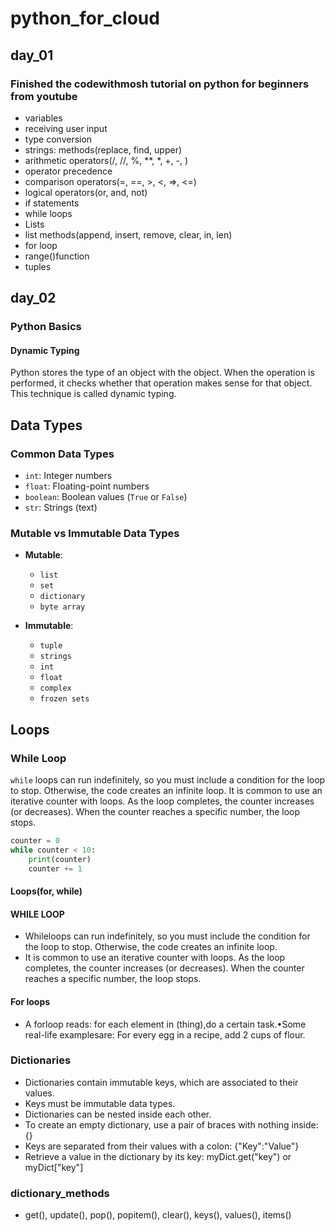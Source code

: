 # python_for_cloud

## day_01

### Finished the codewithmosh tutorial on python for beginners from youtube

* variables
* receiving user input
* type conversion
* strings: methods(replace, find, upper)
* arithmetic operators(/, //, %, **, *, +, -, )
* operator precedence
* comparison operators(=, ==, >, <, =>, <=)
* logical operators(or, and, not)
* if statements
* while loops
* Lists
* list methods(append, insert, remove, clear, in, len)
* for loop
* range()function
* tuples

## day_02

### Python Basics

#### Dynamic Typing

Python stores the type of an object with the object. When the operation is performed, it checks whether that operation makes sense for that object. This technique is called dynamic typing.

## Data Types

### Common Data Types

* `int`: Integer numbers
* `float`: Floating-point numbers
* `boolean`: Boolean values (`True` or `False`)
* `str`: Strings (text)

### Mutable vs Immutable Data Types

* **Mutable**:
  
  * `list`
  * `set`
  * `dictionary`
  * `byte array`

* **Immutable**:
  * `tuple`
  * `strings`
  * `int`
  * `float`
  * `complex`
  * `frozen sets`

## Loops

### While Loop

`while` loops can run indefinitely, so you must include a condition for the loop to stop. Otherwise, the code creates an infinite loop. It is common to use an iterative counter with loops. As the loop completes, the counter increases (or decreases). When the counter reaches a specific number, the loop stops.

```python
counter = 0
while counter < 10:
    print(counter)
    counter += 1
```

#### Loops(for, while)

#### WHILE LOOP

* Whileloops can run indefinitely, so you must include the condition for the loop to stop. Otherwise, the code creates an infinite loop.
* It is common to use an iterative counter with loops. As the loop completes, the counter increases (or decreases). When the counter reaches a specific number, the loop stops.

#### For loops

* A forloop reads: for each element in (thing),do a certain task.•Some real-life examplesare:
For every egg in a recipe, add 2 cups of flour.

### Dictionaries

* Dictionaries contain immutable keys, which are associated to their values.
* Keys must be immutable data types.
* Dictionaries can be nested inside each other.
* To create an empty dictionary, use a pair of braces with nothing inside: {}
* Keys are separated from their values with a colon: {"Key":"Value"}
* Retrieve a value in the dictionary by its key:   myDict.get("key") or myDict["key"]
  
### dictionary_methods

* get(), update(), pop(), popitem(), clear(), keys(), values(), items()
  